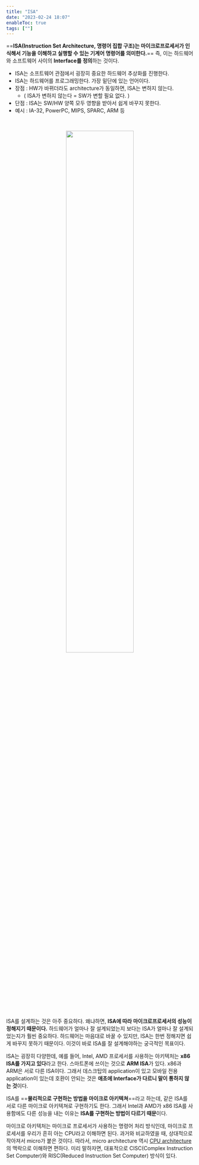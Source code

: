 ```yaml
---
title: "ISA"
date: "2023-02-24 18:07"
enableToc: true
tags: [""]
---
```


==**ISA(Instruction Set Architecture, 명령어 집합 구조)는 마이크로프로세서가 인식해서 기능을 이해하고 실행할 수 있는 기계어 명령어를 의미한다.**== 즉, 이는 하드웨어와 소프트웨어 사이의 **Interface를 정의**하는 것이다.
- ISA는 소프트웨어 관점에서 굉장히 중요한 하드웨어 추상화를 진행한다.
- ISA는 하드웨어를 프로그래밍한다. 가장 밑단에 있는 언어이다.
- 장점 : HW가 바뀌더라도 architecture가 동일하면, ISA는 변하지 않는다.
	- ( ISA가 변하지 않는다 = SW가 변할 필요 없다. )
- 단점 : ISA는 SW/HW 양쪽 모두 영향을 받아서 쉽게 바꾸지 못한다.
- 예시 : IA-32, PowerPC, MIPS, SPARC, ARM 등
<br>

<p align="center"><img src="https://i.imgur.com/dFOIepg.png" width="60%"></p>

<br>

ISA를 설계하는 것은 아주 중요하다. 왜냐하면, **ISA에 따라 마이크로프로세서의 성능이 정해지기 때문이다.** 하드웨어가 얼마나 잘 설계되었는지 보다는 ISA가 얼마나 잘 설계되었는지가 훨씬 중요하다. 하드웨어는 마음대로 바꿀 수 있지만, ISA는 한번 정해지면 쉽게 바꾸지 못하기 때문이다. 이것이 바로 ISA를 잘 설계해야하는 궁극적인 목표이다.

ISA는 굉장히 다양한데, 예를 들어, Intel, AMD 프로세서를 사용하는 아키텍처는 **x86 ISA를 가지고 있다**라고 한다. 스마트폰에 쓰이는 것으로 **ARM ISA**가 있다. x86과 ARM은 서로 다른 ISA이다. 그래서 데스크탑의 application이 있고 모바일 전용 application이 있는데 호환이 안되는 것은 **애초에 Interface가 다르니 말이 통하지 않는 것**이다.

ISA를 ==**물리적으로 구현하는 방법을 마이크로 아키텍쳐**==라고 하는데, 같은 ISA를 서로 다른 마이크로 아키텍쳐로 구현하기도 한다. 그래서 Intel과 AMD가 x86 ISA를 사용함에도 다른 성능을 내는 이유는 **ISA를 구현하는 방법이 다르기 때문**이다.

마이크로 아키텍처는 마이크로 프로세서가 사용하는 명령어 처리 방식인데, 마이크로 프로세서를 우리가 흔히 아는 CPU라고 이해하면 된다. 과거와 비교하였을 때, 상대적으로 작아져서 micro가 붙은 것이다. 따라서, micro architecture 역시 [CPU architecture](notes/TIL/integrated/ComputerArchitecture/CpuArchitecture)의 맥락으로 이해하면 편하다. 미리 말하자면, 대표적으로 CISC(Complex Instruction Set Computer)와 RISC(Reduced Instruction Set Computer) 방식이 있다.